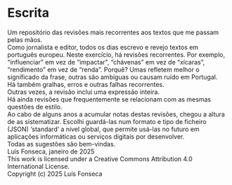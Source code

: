 # Escrita
Um repositório das revisões mais recorrentes aos textos que me passam pelas mãos.  
Como jornalista e editor, todos os dias escrevo e revejo textos em português europeu. Neste exercício, há revisões recorrentes. Por exemplo, “influenciar” em vez de “impactar”, “chávenas” em vez de “xícaras”, “rendimento” em vez de “renda”. Porquê? Umas refletem melhor o significado da frase, outras são ambíguas ou causam ruído em Portugal.  
Há também gralhas, erros e outras falhas recorrentes.  
Outras vezes, a revisão inclui uma expressão inteira.  
Há ainda revisões que frequentemente se relacionam com as mesmas questões de estilo.  
Ao cabo de alguns anos a acumular notas destas revisões, chegou a altura de as sistematizar. Escolhi guardá-las num formato e tipo de ficheiro (JSON) ‘standard’ a nível global, que permite usá-las no futuro em aplicações informáticas ou serviços digitais por desenvolver.  
Todas as sugestões são bem-vindas.  
Luís Fonseca, janeiro de 2025  
This work is licensed under a Creative Commons Attribution 4.0 International License.  
Copyright (c) 2025 Luís Fonseca  
